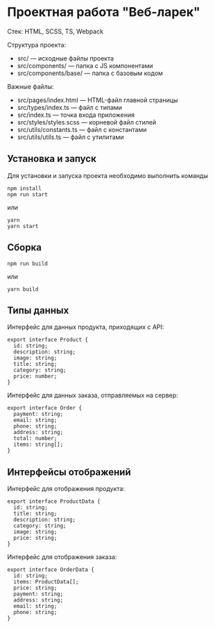 # Проектная работа "Веб-ларек"

Стек: HTML, SCSS, TS, Webpack

Структура проекта:
- src/ — исходные файлы проекта
- src/components/ — папка с JS компонентами
- src/components/base/ — папка с базовым кодом

Важные файлы:
- src/pages/index.html — HTML-файл главной страницы
- src/types/index.ts — файл с типами
- src/index.ts — точка входа приложения
- src/styles/styles.scss — корневой файл стилей
- src/utils/constants.ts — файл с константами
- src/utils/utils.ts — файл с утилитами

## Установка и запуск
Для установки и запуска проекта необходимо выполнить команды

```
npm install
npm run start
```

или

```
yarn
yarn start
```
## Сборка

```
npm run build
```

или

```
yarn build
```
## Типы данных 
Интерфейс для данных продукта, приходящих с API:

```
export interface Product {
  id: string;
  description: string;
  image: string;
  title: string;
  category: string;
  price: number;
}
```
Интерфейс для данных заказа, отправляемых на сервер:

```
export interface Order {
  payment: string;
  email: string;
  phone: string;
  address: string;
  total: number;
  items: string[];
}
```
## Интерфейсы отображений
Интерфейс для отображения продукта:

```
export interface ProductData {
  id: string;
  title: string;
  description: string;
  category: string;
  image: string;
  price: string;
}
```
Интерфейс для отображения заказа:

```
export interface OrderData {
  id: string;
  items: ProductData[];
  price: string;
  payment: string;
  address: string;
  email: string;
  phone: string;
}
```
